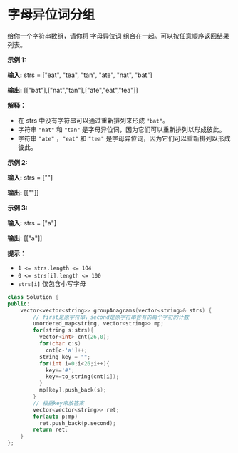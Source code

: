 # 字母异位词分组

给你一个字符串数组，请你将 字母异位词 组合在一起。可以按任意顺序返回结果列表。

 

**示例 1:**

**输入:** strs = ["eat", "tea", "tan", "ate", "nat", "bat"]

**输出:** [["bat"],["nat","tan"],["ate","eat","tea"]]

**解释：**

- 在 strs 中没有字符串可以通过重新排列来形成 `"bat"`。
- 字符串 `"nat"` 和 `"tan"` 是字母异位词，因为它们可以重新排列以形成彼此。
- 字符串 `"ate"` ，`"eat"` 和 `"tea"` 是字母异位词，因为它们可以重新排列以形成彼此。

**示例 2:**

**输入:** strs = [""]

**输出:** [[""]]

**示例 3:**

**输入:** strs = ["a"]

**输出:** [["a"]]

 

**提示：**

- `1 <= strs.length <= 104`
- `0 <= strs[i].length <= 100`
- `strs[i]` 仅包含小写字母



```cpp
class Solution {
public:
    vector<vector<string>> groupAnagrams(vector<string>& strs) {
        // first是原字符串，second是原字符串含有的每个字符的计数
        unordered_map<string, vector<string>> mp;
        for(string s:strs){
          vector<int> cnt(26,0);
          for(char c:s)
            cnt[c-'a']++;
          string key = "";
          for(int i=0;i<26;i++){
            key+='#';
            key+=to_string(cnt[i]);
          }
          mp[key].push_back(s);
        }
        // 根据key来放答案
        vector<vector<string>> ret;
        for(auto p:mp)
          ret.push_back(p.second);
        return ret;
    }
};
```

